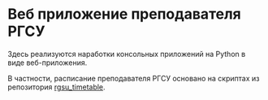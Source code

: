 # Веб приложение преподавателя РГСУ
Здесь реализуются наработки консольных приложений на Python в виде веб-приложения.

В частности, расписание преподавателя РГСУ основано на скриптах из репозитория [rgsu_timetable](https://github.com/vol1ura/rgsu_timetable).
